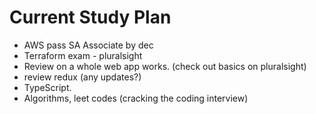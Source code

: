 # Current Study Plan

* AWS pass SA Associate by dec
* Terraform exam - pluralsight
* &#x20;Review on a whole web app works. (check out basics on pluralsight)
* review redux (any updates?)
* TypeScript.&#x20;
* Algorithms, leet codes (cracking the coding interview)






